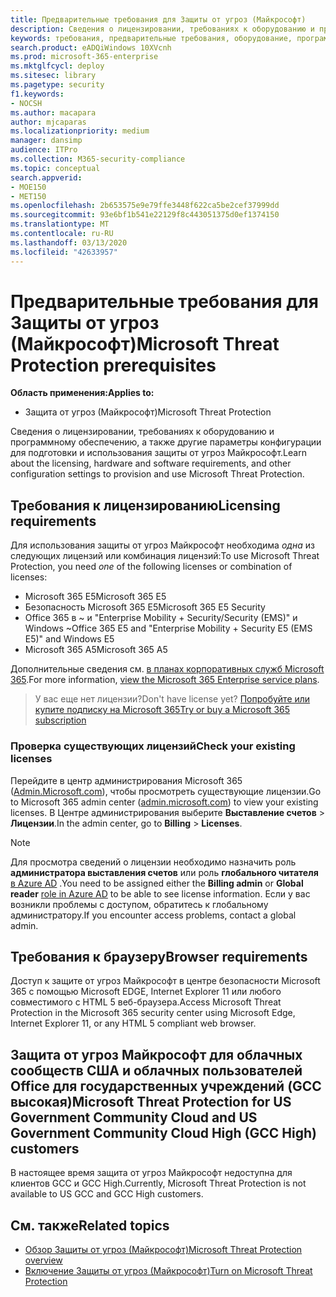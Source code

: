 ```yaml
---
title: Предварительные требования для Защиты от угроз (Майкрософт)
description: Сведения о лицензировании, требованиях к оборудованию и программному обеспечению, а также других параметрах конфигурации Защиты от угроз (Майкрософт)
keywords: требования, предварительные требования, оборудование, программное обеспечение, браузер, MTP, M365, лицензия,, A5, A5, EMS, покупка
search.product: eADQiWindows 10XVcnh
ms.prod: microsoft-365-enterprise
ms.mktglfcycl: deploy
ms.sitesec: library
ms.pagetype: security
f1.keywords:
- NOCSH
ms.author: macapara
author: mjcaparas
ms.localizationpriority: medium
manager: dansimp
audience: ITPro
ms.collection: M365-security-compliance
ms.topic: conceptual
search.appverid:
- MOE150
- MET150
ms.openlocfilehash: 2b653575e9e79ffe3448f622ca5be2cef37999dd
ms.sourcegitcommit: 93e6bf1b541e22129f8c443051375d0ef1374150
ms.translationtype: MT
ms.contentlocale: ru-RU
ms.lasthandoff: 03/13/2020
ms.locfileid: "42633957"
---
```

# <a name="microsoft-threat-protection-prerequisites"></a><span data-ttu-id="93785-104">Предварительные требования для Защиты от угроз (Майкрософт)</span><span class="sxs-lookup"><span data-stu-id="93785-104">Microsoft Threat Protection prerequisites</span></span>

<span data-ttu-id="93785-105">**Область применения:**</span><span class="sxs-lookup"><span data-stu-id="93785-105">**Applies to:**</span></span>
- <span data-ttu-id="93785-106">Защита от угроз (Майкрософт)</span><span class="sxs-lookup"><span data-stu-id="93785-106">Microsoft Threat Protection</span></span>

<span data-ttu-id="93785-107">Сведения о лицензировании, требованиях к оборудованию и программному обеспечению, а также другие параметры конфигурации для подготовки и использования защиты от угроз Майкрософт.</span><span class="sxs-lookup"><span data-stu-id="93785-107">Learn about the licensing, hardware and software requirements, and other configuration settings to provision and use Microsoft Threat Protection.</span></span>

## <a name="licensing-requirements"></a><span data-ttu-id="93785-108">Требования к лицензированию</span><span class="sxs-lookup"><span data-stu-id="93785-108">Licensing requirements</span></span>
<span data-ttu-id="93785-109">Для использования защиты от угроз Майкрософт необходима *одна* из следующих лицензий или комбинация лицензий:</span><span class="sxs-lookup"><span data-stu-id="93785-109">To use Microsoft Threat Protection, you need *one* of the following licenses or combination of licenses:</span></span>

- <span data-ttu-id="93785-110">Microsoft 365 E5</span><span class="sxs-lookup"><span data-stu-id="93785-110">Microsoft 365 E5</span></span>
- <span data-ttu-id="93785-111">Безопасность Microsoft 365 E5</span><span class="sxs-lookup"><span data-stu-id="93785-111">Microsoft 365 E5 Security</span></span>
- <span data-ttu-id="93785-112">Office 365 в ~ и "Enterprise Mobility + Security/Security (EMS)" и Windows ~</span><span class="sxs-lookup"><span data-stu-id="93785-112">Office 365 E5 and "Enterprise Mobility + Security E5 (EMS E5)" and Windows E5</span></span>
- <span data-ttu-id="93785-113">Microsoft 365 A5</span><span class="sxs-lookup"><span data-stu-id="93785-113">Microsoft 365 A5</span></span>

<span data-ttu-id="93785-114">Дополнительные сведения см. [в планах корпоративных служб Microsoft 365](https://www.microsoft.com/licensing/product-licensing/microsoft-365-enterprise).</span><span class="sxs-lookup"><span data-stu-id="93785-114">For more information, [view the Microsoft 365 Enterprise service plans](https://www.microsoft.com/licensing/product-licensing/microsoft-365-enterprise).</span></span>

> <span data-ttu-id="93785-115">У вас еще нет лицензии?</span><span class="sxs-lookup"><span data-stu-id="93785-115">Don't have license yet?</span></span> [<span data-ttu-id="93785-116">Попробуйте или купите подписку на Microsoft 365</span><span class="sxs-lookup"><span data-stu-id="93785-116">Try or buy a Microsoft 365 subscription</span></span>](https://docs.microsoft.com/microsoft-365/commerce/try-or-buy-microsoft-365?view=o365-worldwide)

### <a name="check-your-existing--licenses"></a><span data-ttu-id="93785-117">Проверка существующих лицензий</span><span class="sxs-lookup"><span data-stu-id="93785-117">Check your existing  licenses</span></span>
<span data-ttu-id="93785-118">Перейдите в центр администрирования Microsoft 365 ([Admin.Microsoft.com](https://admin.microsoft.com/)), чтобы просмотреть существующие лицензии.</span><span class="sxs-lookup"><span data-stu-id="93785-118">Go to Microsoft 365 admin center ([admin.microsoft.com](https://admin.microsoft.com/)) to view your existing licenses.</span></span> <span data-ttu-id="93785-119">В Центре администрирования выберите **Выставление счетов** > **Лицензии**.</span><span class="sxs-lookup"><span data-stu-id="93785-119">In the admin center, go to **Billing** > **Licenses**.</span></span>

>[!NOTE]
> <span data-ttu-id="93785-120">Для просмотра сведений о лицензии необходимо назначить роль **администратора выставления счетов** или роль **глобального читателя** [в Azure AD](https://docs.microsoft.com/azure/active-directory/users-groups-roles/directory-assign-admin-roles#available-roles) .</span><span class="sxs-lookup"><span data-stu-id="93785-120">You need to be assigned either the **Billing admin** or **Global reader** [role in Azure AD](https://docs.microsoft.com/azure/active-directory/users-groups-roles/directory-assign-admin-roles#available-roles) to be able to see license information.</span></span> <span data-ttu-id="93785-121">Если у вас возникли проблемы с доступом, обратитесь к глобальному администратору.</span><span class="sxs-lookup"><span data-stu-id="93785-121">If you encounter access problems, contact a global admin.</span></span>

## <a name="browser-requirements"></a><span data-ttu-id="93785-122">Требования к браузеру</span><span class="sxs-lookup"><span data-stu-id="93785-122">Browser requirements</span></span>
<span data-ttu-id="93785-123">Доступ к защите от угроз Майкрософт в центре безопасности Microsoft 365 с помощью Microsoft EDGE, Internet Explorer 11 или любого совместимого с HTML 5 веб-браузера.</span><span class="sxs-lookup"><span data-stu-id="93785-123">Access Microsoft Threat Protection in the Microsoft 365 security center using Microsoft Edge, Internet Explorer 11, or any HTML 5 compliant web browser.</span></span>

## <a name="microsoft-threat-protection-for-us-government-community-cloud-and-us-government-community-cloud-high-gcc-high-customers"></a><span data-ttu-id="93785-124">Защита от угроз Майкрософт для облачных сообществ США и облачных пользователей Office для государственных учреждений (GCC высокая)</span><span class="sxs-lookup"><span data-stu-id="93785-124">Microsoft Threat Protection for US Government Community Cloud and US Government Community Cloud High (GCC High) customers</span></span>
<span data-ttu-id="93785-125">В настоящее время защита от угроз Майкрософт недоступна для клиентов GCC и GCC High.</span><span class="sxs-lookup"><span data-stu-id="93785-125">Currently, Microsoft Threat Protection is not available to US GCC and GCC High customers.</span></span> 

## <a name="related-topics"></a><span data-ttu-id="93785-126">См. также</span><span class="sxs-lookup"><span data-stu-id="93785-126">Related topics</span></span>
- [<span data-ttu-id="93785-127">Обзор Защиты от угроз (Майкрософт)</span><span class="sxs-lookup"><span data-stu-id="93785-127">Microsoft Threat Protection overview</span></span>](microsoft-threat-protection.md)
- [<span data-ttu-id="93785-128">Включение Защиты от угроз (Майкрософт)</span><span class="sxs-lookup"><span data-stu-id="93785-128">Turn on Microsoft Threat Protection</span></span>](mtp-enable.md)
